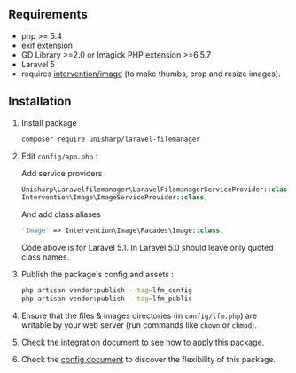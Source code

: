 ## Requirements
 * php >= 5.4
 * exif extension
 * GD Library >=2.0 or Imagick PHP extension >=6.5.7
 * Laravel 5
 * requires [intervention/image](https://github.com/Intervention/image) (to make thumbs, crop and resize images).

## Installation
1. Install package 

    ```bash
    composer require unisharp/laravel-filemanager
    ```

1. Edit `config/app.php` :

    Add service providers

    ```php
    Unisharp\Laravelfilemanager\LaravelFilemanagerServiceProvider::class,
    Intervention\Image\ImageServiceProvider::class,
    ```

    And add class aliases

    ```php
    'Image' => Intervention\Image\Facades\Image::class,
    ```

    Code above is for Laravel 5.1.
    In Laravel 5.0 should leave only quoted class names.

1. Publish the package's config and assets :

    ```bash
    php artisan vendor:publish --tag=lfm_config
    php artisan vendor:publish --tag=lfm_public
    ```
    
1. Ensure that the files & images directories (in `config/lfm.php`) are writable by your web server (run commands like `chown` or `chmod`).

1. Check the [integration document](http://unisharp.github.io/laravel-filemanager/integration) to see how to apply this package.

1. Check the [config document](http://unisharp.github.io/laravel-filemanager/config) to discover the flexibility of this package.
